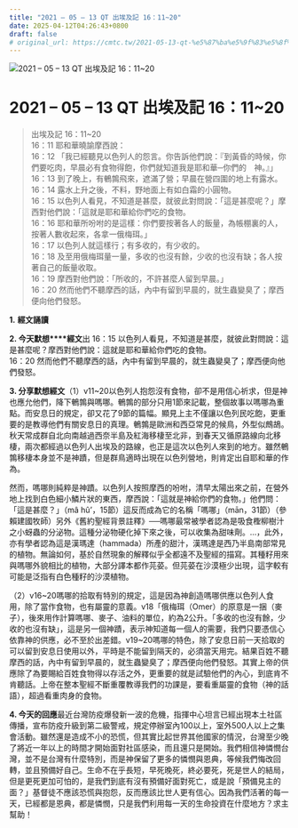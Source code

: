 ```yaml
---
title: "2021 – 05 – 13 QT 出埃及記 16：11~20"
date: 2025-04-12T04:26:43+0800
draft: false
# original_url: https://cmtc.tw/2021-05-13-qt-%e5%87%ba%e5%9f%83%e5%8f%8a%e8%a8%98-16%ef%bc%9a1120
---
```


![2021 – 05 – 13 QT  出埃及記 16：11\~20](/images/qt.jpg   "2021 – 05 – 13 QT  出埃及記 16：11\~20")

# 2021 – 05 – 13 QT 出埃及記 16：11\~20

> 出埃及記 16：11\~20  
> 16：11 耶和華曉諭摩西說：  
> 16：12 「我已經聽見以色列人的怨言。你告訴他們說：『到黃昏的時候，你們要吃肉，早晨必有食物得飽，你們就知道我是耶和華─你們的　神。』」  
> 16：13 到了晚上，有鵪鶉飛來，遮滿了營；早晨在營四圍的地上有露水。  
> 16：14 露水上升之後，不料，野地面上有如白霜的小圓物。  
> 16：15 以色列人看見，不知道是甚麼，就彼此對問說：「這是甚麼呢？」摩西對他們說：「這就是耶和華給你們吃的食物。  
> 16：16 耶和華所吩咐的是這樣：你們要按著各人的飯量，為帳棚裏的人，按著人數收起來，各拿一俄梅珥。」  
> 16：17 以色列人就這樣行；有多收的，有少收的。  
> 16：18 及至用俄梅珥量一量，多收的也沒有餘，少收的也沒有缺；各人按著自己的飯量收取。  
> 16：19 摩西對他們說：「所收的，不許甚麼人留到早晨。」  
> 16：20 然而他們不聽摩西的話，內中有留到早晨的，就生蟲變臭了；摩西便向他們發怒。

**1.** **經文誦讀**

**2. 今天默想****經文**出 16：15 以色列人看見，不知道是甚麼，就彼此對問說：這是甚麼呢？摩西對他們說：這就是耶和華給你們吃的食物。  
16：20 然而他們不聽摩西的話，內中有留到早晨的，就生蟲變臭了；摩西便向他們發怒。

**3. 分享默想經文**（1）v11\~20以色列人抱怨沒有食物，卻不是用信心祈求，但是神也應允他們，降下鵪鶉與嗎哪。鵪鶉的部分只用1節來記載，整個故事以嗎哪為重點。而安息日的規定，卻又花了9節的篇幅。顯見上主不僅讓以色列民吃飽，更重要的是教導他們有關安息日的真理。鵪鶉是歐洲和西亞常見的候鳥，外型似鷓鴣。秋天常成群自北向南越過西奈半島及紅海移棲至北非，到春天又循原路線向北移棲，兩次都經過以色列人出埃及的路線，也正是這次以色列人來到的地方。雖然鵪鶉移棲本身並不是神蹟，但是群鳥適時出現在以色列營地，則肯定出自耶和華的作為。

然而，嗎哪則純粹是神蹟。以色列人按照摩西的吩咐，清早太陽出來之前，在營外地上找到白色細小鱗片狀的東西，摩西說：「這就是神給你們的食物。」他們問：「這是甚麼？」（mâ hû’，15節）這反而成為它的名稱「嗎哪」（mān，31節）（參賴建國牧師）另外《舊約聖經背景註釋》──嗎哪最常被學者認為是吸食檉柳樹汁之小蚜蟲的分泌物。這種分泌物硬化掉下來之後，可以收集為甜味劑。…，此外，亦有學者認為這是漢瑪達（hammada）所產的甜汁，漢瑪達是西乃半島南部常見的植物。無論如何，基於自然現象的解釋似乎全都遠不及聖經的描寫。其種籽用來與嗎哪外貌相比的植物，大部分譯本都作芫荽。但芫荽在沙漠極少出現，這字較有可能是泛指有白色種籽的沙漠植物。

（2）v16\~20嗎哪的拾取有特別的規定，這是因為神創造嗎哪供應以色列人食用，除了當作食物，也有屬靈的意義。v18「俄梅珥（Omer）的原意是一捆（麥子），後來用作計算嗎哪、麥子、油料的單位，約為2公升。「多收的也沒有餘，少收的也沒有缺」，這是另一個神蹟，表示神知道每一個人的需要，我們只要憑信心依靠神的供應，必不至於出差錯。v19\~20嗎哪的特色，除了安息日前一天拾取的可以留到安息日使用以外，平時是不能留到隔天的，必須當天用完。結果百姓不聽摩西的話，內中有留到早晨的，就生蟲變臭了；摩西便向他們發怒。其實上帝的供應除了為要賜給百姓食物得以存活之外，更重要的就是試驗他們的內心，到底肯不肯聽話。上帝在整本聖經不斷重覆教導我們的功課是，要看重屬靈的食物（神的話語），超過看重肉身的食物。

**4. 今天的回應**最近台灣防疫爆發新一波的危機，指揮中心坦言已經出現本土社區傳播，宣布防疫升級到第二級警戒，規定停辦室內100以上，室外500人以上之集會活動。雖然還是造成不小的恐慌，但其實比起世界其他國家的情況，台灣至少晚了將近一年以上的時間才開始面對社區感染，而且還只是開始。我們相信神憐憫台灣，並不是台灣有什麼特別，而是神保留了更多的憐憫與恩典，等候我們悔改回轉，並且預備好自己。生命不在乎長短，早死晚死，終必要死，死是世人的結局，但是更死更加可怕的，是我們到底有沒有預備好面對死亡，或是說「預備見主的面？」基督徒不應該恐慌與抱怨，反而應該比世人更有信心。因為我們活著的每一天，已經都是恩典，都是憐憫，只是我們利用每一天的生命投資在什麼地方？求主幫助！